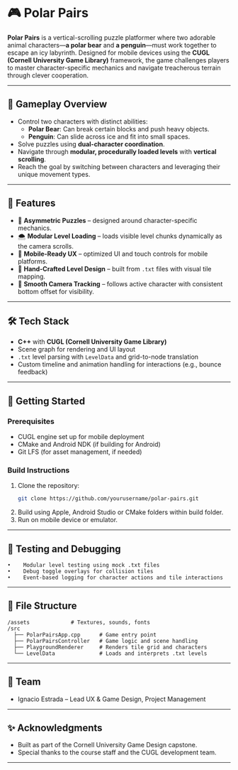 # 🎮 Polar Pairs

**Polar Pairs** is a vertical-scrolling puzzle platformer where two adorable animal characters—**a polar bear** and **a penguin**—must work together to escape an icy labyrinth. Designed for mobile devices using the **CUGL (Cornell University Game Library)** framework, the game challenges players to master character-specific mechanics and navigate treacherous terrain through clever cooperation.

---

## 🧩 Gameplay Overview

- Control two characters with distinct abilities:
  - **Polar Bear**: Can break certain blocks and push heavy objects.
  - **Penguin**: Can slide across ice and fit into small spaces.
- Solve puzzles using **dual-character coordination**.
- Navigate through **modular, procedurally loaded levels** with **vertical scrolling**.
- Reach the goal by switching between characters and leveraging their unique movement types.

---

## 🔧 Features

- 🧠 **Asymmetric Puzzles** – designed around character-specific mechanics.
- 🌨️ **Modular Level Loading** – loads visible level chunks dynamically as the camera scrolls.
- 📱 **Mobile-Ready UX** – optimized UI and touch controls for mobile platforms.
- 🎨 **Hand-Crafted Level Design** – built from `.txt` files with visual tile mapping.
- 📸 **Smooth Camera Tracking** – follows active character with consistent bottom offset for visibility.

---

## 🛠️ Tech Stack

- **C++** with **CUGL (Cornell University Game Library)**
- Scene graph for rendering and UI layout
- `.txt` level parsing with `LevelData` and grid-to-node translation
- Custom timeline and animation handling for interactions (e.g., bounce feedback)

---

## 🚀 Getting Started

### Prerequisites

- CUGL engine set up for mobile deployment
- CMake and Android NDK (if building for Android)
- Git LFS (for asset management, if needed)

### Build Instructions

1. Clone the repository:
   ```bash
   git clone https://github.com/yourusername/polar-pairs.git
    ```
2.    Build using Apple, Android Studio or CMake folders within build folder.
4.    Run on mobile device or emulator.

---

## 🧪 Testing and Debugging
    •    Modular level testing using mock .txt files
    •    Debug toggle overlays for collision tiles
    •    Event-based logging for character actions and tile interactions

---

## 📁 File Structure
```
/assets             # Textures, sounds, fonts
/src
  ├── PolarPairsApp.cpp      # Game entry point
  ├── PolarPairsController   # Game logic and scene handling
  ├── PlaygroundRenderer     # Renders tile grid and characters
  └── LevelData              # Loads and interprets .txt levels
```

---

## 👥 Team
  -    Ignacio Estrada – Lead UX & Game Design, Project Management

---

## ✨ Acknowledgments
  -    Built as part of the Cornell University Game Design capstone.
  -    Special thanks to the course staff and the CUGL development team.

---
